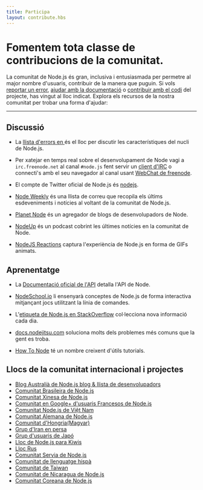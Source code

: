 ```yaml
---
title: Participa
layout: contribute.hbs
---
```


# Fomentem tota classe de contribucions de la comunitat.

La comunitat de Node.js és gran, inclusiva i entusiasmada per permetre al major nombre d'usuaris,
contribuir de la manera que puguin. Si vols [reportar un error](https://github.com/nodejs/node/issues),
[ajudar amb la documentació](/en/get-involved/contribute/) o [contribuir amb el codi](/en/get-involved/development/) del projecte, has vingut al lloc indicat. Explora els recursos de la nostra comunitat per trobar una forma d'ajudar:

<hr>

## Discussió

- La [llista d'errors en ](https://github.com/nodejs/node/issues) és el lloc per discutir les característiques del nucli de Node.js.

- Per xatejar en temps real sobre el desenvolupament de Node vagi a `irc.freenode.net` al canal `#node.js` fent servir un [client d'IRC](http://es.wikipedia.org/wiki/Anexo:Clientes_IRC) o connecti's amb el seu navegador al canal usant [WebChat de freenode](http://webchat.freenode.net/?channels=node.js).

- El compte de Twitter oficial de Node.js és  [nodejs](https://twitter.com/nodejs).

- [Node Weekly](http://nodeweekly.com) és una llista de correu que recopila els últims esdeveniments i notícies al voltant de la comunitat de Node.js.

- [Planet Node](http://planetnodejs.com) és un agregador de blogs de desenvolupadors de Node.

- [NodeUp](http://nodeup.com) és un podcast cobrint les últimes notícies en la comunitat de Node.

- [NodeJS Reactions](http://nodejsreactions.tumblr.com) captura l'experiència de Node.js en forma de GIFs animats.


## Aprenentatge

- La [Documentació oficial de l'API](/api) detalla l'API de Node.

- [NodeSchool.io](http://nodeschool.io) li ensenyarà conceptes de Node.js de forma interactiva mitjançant jocs utilitzant la línia de comandes.

- L'[etiqueta de Node.js en StackOverflow](http://stackoverflow.com/questions/tagged/node.js) col·lecciona nova informació cada dia.

- [docs.nodejitsu.com](http://docs.nodejitsu.com/) soluciona molts dels problemes més comuns que la gent es troba.

- [How To Node](http://howtonode.org/) té un nombre creixent d'útils tutorials.


## Llocs de la comunitat internacional i projectes

- [Blog Australià de Node.js blog &amp; llista de desenvolupadors](http://nodejs.org.au/)
- [Comunitat Brasileira de Node.js](http://www.nodebr.com/)
- [Comunitat Xinesa de Node.js](http://cnodejs.org)
- [Comunitat en Google+ d'usuaris Francesos de Node.js](https://plus.google.com/communities/113346206415381691435)
- [Comunitat Node.js de Việt Nam](http://nodejs.vn)
- [Comunitat Alemana de Node.js](http://nodecode.de)
- [Comunitat d'Hongria(Magyar)](http://nodehun.blogspot.com/)
- [Grup d'Iran en persa](http://nodejs.ir)
- [Grup d'usuaris de Japó](http://nodejs.jp/)
- [Lloc de Node.js para Kiwis](http://nodejs.geek.nz/)
- [Lloc Rus](http://node-center.ru/)
- [Comunitat Servia de Node.js](http://nodejs.rs/)
- [Comunitat de llenguatge hispà](http://nodehispano.com)
- [Comunitat de Taiwan](http://nodejs.tw)
- [Comunitat de Nicaragua de Node.js](http://nodenica.com/)
- [Comunitat Coreana de Node.js](http://nodejs.github.io/nodejs-ko/)
